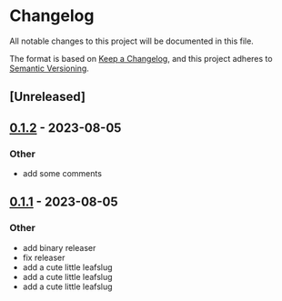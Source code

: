 # Changelog
All notable changes to this project will be documented in this file.

The format is based on [Keep a Changelog](https://keepachangelog.com/en/1.0.0/),
and this project adheres to [Semantic Versioning](https://semver.org/spec/v2.0.0.html).

## [Unreleased]

## [0.1.2](https://github.com/prmadev/leafslug/compare/v0.1.1...v0.1.2) - 2023-08-05

### Other
- add some comments

## [0.1.1](https://github.com/prmadev/leafslug/compare/v0.1.0...v0.1.1) - 2023-08-05

### Other
- add binary releaser
- fix releaser
- add a cute little leafslug
- add a cute little leafslug
- add a cute little leafslug
